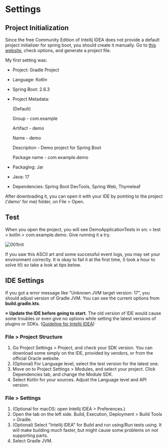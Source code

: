 # Settings
## Project Initialization
Since the free Community Edition of Intellij IDEA does not provide a default project initializer for spring boot, you should create it manually.
Go to [this website](https://start.spring.io/), check options, and generate a project file.

My first setting was:

- Project: Gradle Project
- Language: Kotlin
- Spring Boot: 2.6.3
- Project Metadata:

    (Default)
    
    Group - com.example
    
    Artifact - demo
    
    Name - demo
    
    Description - Demo project for Spring Boot
    
    Package name - com.example.demo
    
- Packaging: Jar
- Java: 17
- Dependencies: Spring Boot DevTools, Spring Web, Thymeleaf

After downloading it, you can open it with your IDE by pointing to the project ('demo' for me) folder, on File > Open.

## Test
When you open the project, you will see DemoApplicationTests in src > test > kotlin > com.example.demo. Give running it a try.

![001Init](https://user-images.githubusercontent.com/48712088/154465956-40c7c360-dce2-4309-932d-0d976cb2fdfd.png)

If you saw this ASCII art and some successful event logs, you may set your environment correctly.
It is okay to fail it at the first time, (I took a hour to solve it!) so take a look at tips below.

## IDE Settings
If you got a error message like "Unknown JVM target version: 17", you should adjust version of Gradle JVM. You can see the current options from **build.gradle.kts**.

※ **Update the IDE before going to start.** The old version of IDE would cause some troubles or even give no options while setting the latest versions of plugins or SDKs. ([Guideline for Intellij IDEA](https://www.jetbrains.com/help/idea/update.html))

### File > Project Structure
1. Go Project Settings > Project, and check your SDK version. You can download some simply on the IDE, provided by vendors, or from the official Oracle website.
2. (Optional) For Language level, select the test version for the latest one.
3. Move on to Project Settings > Modules, and select your project. Click Dependencies tab, and change the Module SDK.
4. Select Kotlin for your sources. Adjust the Language level and API version.

### File > Settings
1. (Optional for macOS: open Intellij IDEA > Preferences.)
2. Open the tab on the left side. Build, Execution, Deployment > Build Tools > Gradle.
3. (Optional) Select "Intellij IDEA" for Build and run using/Run tests using. It will make building much faster, but might cause some problems on not supporting parts. 
4. Select Gradle JVM.
